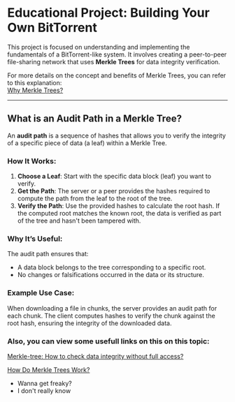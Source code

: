 # Educational Project: Building Your Own BitTorrent

This project is focused on understanding and implementing the fundamentals of a BitTorrent-like system. It involves creating a peer-to-peer file-sharing network that uses **Merkle Trees** for data integrity verification.

For more details on the concept and benefits of Merkle Trees, you can refer to this explanation:  
[Why Merkle Trees?](https://github.com/cliftonm/MerkleTree/blob/master/why%20merkle%20trees.txt)

---

## What is an Audit Path in a Merkle Tree?

An **audit path** is a sequence of hashes that allows you to verify the integrity of a specific piece of data (a leaf) within a Merkle Tree. 

### How It Works:
1. **Choose a Leaf**: Start with the specific data block (leaf) you want to verify.
2. **Get the Path**: The server or a peer provides the hashes required to compute the path from the leaf to the root of the tree.
3. **Verify the Path**: Use the provided hashes to calculate the root hash. If the computed root matches the known root, the data is verified as part of the tree and hasn't been tampered with.

### Why It’s Useful:
The audit path ensures that:
- A data block belongs to the tree corresponding to a specific root.
- No changes or falsifications occurred in the data or its structure.

### Example Use Case:
When downloading a file in chunks, the server provides an audit path for each chunk. The client computes hashes to verify the chunk against the root hash, ensuring the integrity of the downloaded data.

### Also, you can view some usefull links on this on this topic:
[Merkle-tree: How to check data integrity without full access?](https://habr.com/ru/articles/873718/) 

[How Do Merkle Trees Work?](https://www.baeldung.com/cs/merkle-trees)


- Wanna get freaky?
- I don't really know
